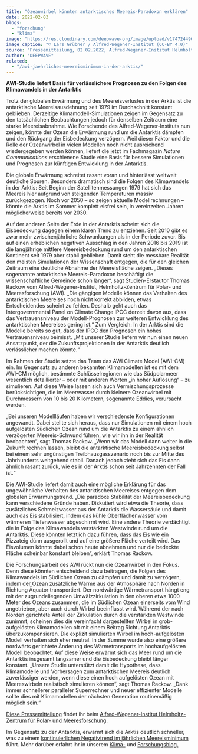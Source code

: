 ```yaml
---
title: "Ozeanwirbel könnten antarktisches Meereis-Paradoxon erklären"
date: 2022-02-03
blogs: 
  - "forschung"
  - "klima"
image: "https://res.cloudinary.com/deepwave-org/image/upload/v1747244960/deepwave.org/20130103_Eis_Impressionen_LGruebner4407-scaled.jpg"
image_caption: "© Lars Grübner / Alfred-Wegener-Institut (CC-BY 4.0)"
source: "Pressemitteilung, 02.02.2022, Alfred-Wegener-Institut Helmholtz-Zentrum für Polar- und Meeresforschung"
author: "DEEPWAVE"
related: 
  - "/awi-jaehrliches-meereisminimum-in-der-arktis/"
---
```


**AWI-Studie liefert Basis für verlässlichere Prognosen zu den Folgen des Klimawandels in der Antarktis**

Trotz der globalen Erwärmung und des Meereisverlustes in der Arktis ist die antarktische Meereisausdehnung seit 1979 im Durchschnitt konstant geblieben. Derzeitige Klimamodell-Simulationen zeigen im Gegensatz zu den tatsächlichen Beobachtungen jedoch für denselben Zeitraum eine starke Meereisabnahme. Wie Forschende des Alfred-Wegener-Instituts nun zeigen, könnte der Ozean die Erwärmung rund um die Antarktis dämpfen und den Rückgang der Eisbedeckung verzögern. Weil dieser Faktor und die Rolle der Ozeanwirbel in vielen Modellen noch nicht ausreichend wiedergegeben werden können, liefert die jetzt im Fachmagazin _Nature Communications_ erschienene Studie eine Basis für bessere Simulationen und Prognosen zur künftigen Entwicklung in der Antarktis.

Die globale Erwärmung schreitet rasant voran und hinterlässt weltweit deutliche Spuren. Besonders dramatisch sind die Folgen des Klimawandels in der Arktis: Seit Beginn der Satellitenmessungen 1979 hat sich das Meereis hier aufgrund von steigenden Temperaturen massiv zurückgezogen. Noch vor 2050 – so zeigen aktuelle Modellrechnungen – könnte die Arktis im Sommer komplett eisfrei sein, in vereinzelten Jahren möglicherweise bereits vor 2030.

Auf der anderen Seite der Erde in der Antarktis scheint sich die Eisbedeckung dagegen einem klaren Trend zu entziehen. Seit 2010 gibt es zwar mehr zwischenjährliche Schwankungen als in der Periode zuvor. Bis auf einen erheblichen negativen Ausschlag in den Jahren 2016 bis 2019 ist die langjährige mittlere Meereisbedeckung rund um den antarktischen Kontinent seit 1979 aber stabil geblieben. Damit steht die messbare Realität den meisten Simulationen der Wissenschaft entgegen, die für den gleichen Zeitraum eine deutliche Abnahme der Meereisfläche zeigen. „Dieses sogenannte antarktische Meereis-Paradoxon beschäftigt die wissenschaftliche Gemeinde schon länger“, sagt Studien-Erstautor Thomas Rackow vom Alfred-Wegener-Institut, Helmholtz-Zentrum für Polar- und Meeresforschung (AWI). „Die gängigen Modelle können das Verhalten des antarktischen Meereises noch nicht korrekt abbilden, etwas Entscheidendes scheint zu fehlen. Deshalb geht auch das Intergovernmental Panel on Climate Change IPCC derzeit davon aus, dass das Vertrauensniveau der Modell-Prognosen zur weiteren Entwicklung des antarktischen Meereises gering ist.“ Zum Vergleich: In der Arktis sind die Modelle bereits so gut, dass der IPCC den Prognosen ein hohes Vertrauensniveau beimisst. „Mit unserer Studie liefern wir nun einen neuen Ansatzpunkt, der die Zukunftsprojektionen in der Antarktis deutlich verlässlicher machen könnte.“

Im Rahmen der Studie setzte das Team das AWI Climate Model (AWI-CM) ein. Im Gegensatz zu anderen bekannten Klimamodellen ist es mit dem AWI-CM möglich, bestimmte Schlüsselregionen wie das Südpolarmeer wesentlich detaillierter – oder mit anderen Worten „in hoher Auflösung“ – zu simulieren. Auf diese Weise lassen sich auch Vermischungsprozesse berücksichtigen, die im Meerwasser durch kleinere Ozeanwirbel mit Durchmessern von 10 bis 20 Kilometern, sogenannte Eddies, verursacht werden.

„Bei unseren Modellläufen haben wir verschiedenste Konfigurationen angewandt. Dabei stellte sich heraus, dass nur Simulationen mit einem hoch aufgelösten Südlichen Ozean rund um die Antarktis zu einem ähnlich verzögerten Meereis-Schwund führen, wie wir ihn in der Realität beobachten“, sagt Thomas Rackow. „Wenn wir das Modell dann weiter in die Zukunft rechnen lassen, bleibt die antarktische Meereisbedeckung selbst bei einem sehr ungünstigen Treibhausgasszenario noch bis zur Mitte des Jahrhunderts weitgehend stabil. Danach jedoch zieht sich das Eis dann ähnlich rasant zurück, wie es in der Arktis schon seit Jahrzehnten der Fall ist.“

Die AWI-Studie liefert damit auch eine mögliche Erklärung für das ungewöhnliche Verhalten des antarktischen Meereises entgegen dem globalen Erwärmungstrend. „Die paradoxe Stabilität der Meereisbedeckung kann verschiedene Gründe haben. Diskutiert wird etwa die Theorie, dass zusätzliches Schmelzwasser aus der Antarktis die Wassersäule und damit auch das Eis stabilisiert, indem das kühle Oberflächenwasser vom wärmeren Tiefenwasser abgeschirmt wird. Eine andere Theorie verdächtigt die in Folge des Klimawandels verstärkten Westwinde rund um die Antarktis. Diese könnten letztlich dazu führen, dass das Eis wie ein Pizzateig dünn ausgerollt und auf eine größere Fläche verteilt wird. Das Eisvolumen könnte dabei schon heute abnehmen und nur die bedeckte Fläche scheinbar konstant bleiben“, erklärt Thomas Rackow.

Die Forschungsarbeit des AWI rückt nun die Ozeanwirbel in den Fokus. Denn diese könnten entscheidend dazu beitragen, die Folgen des Klimawandels im Südlichen Ozean zu dämpfen und damit zu verzögern, indem der Ozean zusätzliche Wärme aus der Atmosphäre nach Norden in Richtung Äquator transportiert. Der nordwärtige Wärmetransport hängt eng mit der zugrundeliegenden Umwälzzirkulation in den oberen etwa 1000 Meter des Ozeans zusammen, die im Südlichen Ozean einerseits vom Wind angetrieben, aber auch durch Wirbel beeinflusst wird. Während der nach Norden gerichtete Anteil der Zirkulation durch die verstärkten Westwinde zunimmt, scheinen dies die vereinfacht dargestellten Wirbel in grob-aufgelösten Klimamodellen oft mit einem Beitrag Richtung Antarktis überzukompensieren. Die explizit simulierten Wirbel im hoch-aufgelösten Modell verhalten sich eher neutral. In der Summe wurde also eine größere nordwärts gerichtete Änderung des Wärmetransports im hochaufgelösten Modell beobachtet. Auf diese Weise erwärmt sich das Meer rund um die Antarktis insgesamt langsamer und die Eisbedeckung bleibt länger konstant. „Unsere Studie unterstützt damit die Hypothese, dass Klimamodelle und Vorhersagen zum antarktischen Meereis deutlich zuverlässiger werden, wenn diese einen hoch aufgelösten Ozean mit Meereswirbeln realistisch simulieren können“, sagt Thomas Rackow. „Dank immer schnellerer paralleler Superrechner und neuer effizienter Modelle sollte dies mit Klimamodellen der nächsten Generation routinemäßig möglich sein.“

[Diese Pressemitteilung](https://www.awi.de/ueber-uns/service/presse/presse-detailansicht/ozeanwirbel-koennten-antarktisches-meereis-paradoxon-erklaeren.html) findet ihr beim [Alfred-Wegener-Institut Helmholtz-Zentrum für Polar- und Meeresforschung](https://www.awi.de/).

Im Gegensatz zu der Antarktis, erwärmt sich die Arktis deutlich schneller, was zu einem [kontinuierlichen Negativtrend im jährlichen Meereisminimum](https://www.deepwave.org/awi-jaehrliches-meereisminimum-in-der-arktis/) führt. Mehr darüber erfahrt ihr in unserem [Klima-](https://www.deepwave.org/blogs/klima/) und [Forschungsblog.](https://www.deepwave.org/blogs/forschung/)
